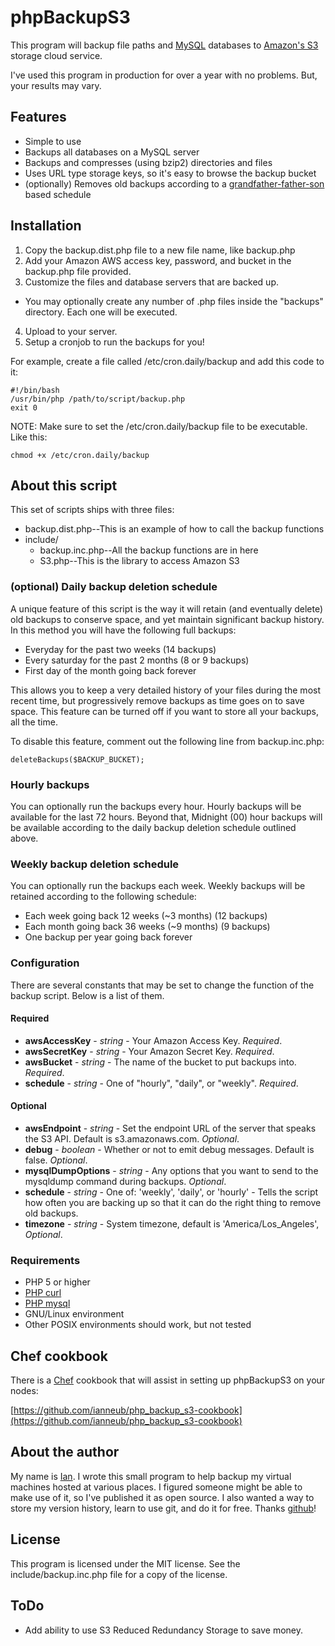 # phpBackupS3

This program will backup file paths and [MySQL](http://www.mysql.com) databases to [Amazon's S3](http://www.amazonaws.com/) storage cloud service.

I've used this program in production for over a year with no problems. But, your results may vary.

## Features

* Simple to use
* Backups all databases on a MySQL server
* Backups and compresses (using bzip2) directories and files
* Uses URL type storage keys, so it's easy to browse the backup bucket
* (optionally) Removes old backups according to a [grandfather-father-son](http://en.wikipedia.org/wiki/Grandfather-Father-Son_Backup) based schedule

## Installation

1. Copy the backup.dist.php file to a new file name, like backup.php
2. Add your Amazon AWS access key, password, and bucket in the backup.php file provided.
3. Customize the files and database servers that are backed up.
  * You may optionally create any number of .php files inside the "backups" directory. Each one will be executed.
4. Upload to your server.
5. Setup a cronjob to run the backups for you!

For example, create a file called /etc/cron.daily/backup and add this code to it:
  
    #!/bin/bash
    /usr/bin/php /path/to/script/backup.php    
    exit 0

NOTE: Make sure to set the /etc/cron.daily/backup file to be executable. Like this:

    chmod +x /etc/cron.daily/backup

## About this script

This set of scripts ships with three files:

* backup.dist.php--This is an example of how to call the backup functions
* include/
  * backup.inc.php--All the backup functions are in here
  * S3.php--This is the library to access Amazon S3

### (optional) Daily backup deletion schedule

A unique feature of this script is the way it will retain (and eventually delete) old backups to conserve space, and yet maintain significant backup history. In this method you will have the following full backups:

* Everyday for the past two weeks (14 backups)
* Every saturday for the past 2 months (8 or 9 backups)
* First day of the month going back forever

This allows you to keep a very detailed history of your files during the most recent time, but progressively remove backups as time goes on to save space. This feature can be turned off if you want to store all your backups, all the time.

To disable this feature, comment out the following line from backup.inc.php:

    deleteBackups($BACKUP_BUCKET);
    
### Hourly backups

You can optionally run the backups every hour. Hourly backups will be available for the last 72 hours. Beyond that, Midnight (00) hour backups will be available according to the daily backup deletion schedule outlined above.

### Weekly backup deletion schedule

You can optionally run the backups each week. Weekly backups will be retained according to the following schedule:

* Each week going back 12 weeks (~3 months) (12 backups)
* Each month going back 36 weeks (~9 months) (9 backups)
* One backup per year going back forever

### Configuration

There are several constants that may be set to change the function of the backup script. Below is a list of them.

#### Required

* __awsAccessKey__ - _string_ - Your Amazon Access Key. _Required_.
* __awsSecretKey__ - _string_ - Your Amazon Secret Key. _Required_.
* __awsBucket__ - _string_ - The name of the bucket to put backups into. _Required_.
* __schedule__ - _string_ - One of "hourly", "daily", or "weekly". _Required_.

#### Optional

* __awsEndpoint__ - _string_ - Set the endpoint URL of the server that speaks the S3 API. Default is s3.amazonaws.com. _Optional_.
* __debug__ - _boolean_ - Whether or not to emit debug messages. Default is false. _Optional_.
* __mysqlDumpOptions__ - _string_ - Any options that you want to send to the mysqldump command during backups. _Optional_.
* __schedule__ - _string_ - One of: 'weekly', 'daily', or 'hourly' - Tells the script how often you are backing up so that it can do the right thing to remove old backups.
* __timezone__ - _string_ - System timezone, default is 'America/Los_Angeles', _Optional_.

### Requirements

* PHP 5 or higher
* [PHP curl](http://php.net/manual/en/intro.curl.php)
* [PHP mysql](http://php.net/mysql)
* GNU/Linux environment
* Other POSIX environments should work, but not tested

## Chef cookbook

There is a [Chef](http://www.opscode.com/chef/) cookbook that will assist in setting up phpBackupS3 on your nodes:

[https://github.com/ianneub/php_backup_s3-cookbook](https://github.com/ianneub/php_backup_s3-cookbook)

## About the author

My name is [Ian](http://www.ianneubert.com/). I wrote this small program to help backup my virtual machines hosted at various places. I figured someone might be able to make use of it, so I've published it as open source. I also wanted a way to store my version history, learn to use git, and do it for free. Thanks [github](http://github.com)!

## License

This program is licensed under the MIT license. See the include/backup.inc.php file for a copy of the license.

## ToDo

* Add ability to use S3 Reduced Redundancy Storage to save money.
